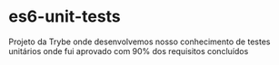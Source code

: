 # es6-unit-tests
Projeto da Trybe onde desenvolvemos nosso conhecimento de testes unitários onde fui aprovado com 90% dos requisitos concluídos

